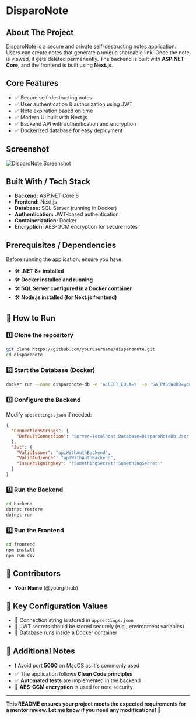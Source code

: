 # DisparoNote

## About The Project
DisparoNote is a secure and private self-destructing notes application. Users can create notes that generate a unique shareable link. Once the note is viewed, it gets deleted permanently. The backend is built with **ASP.NET Core**, and the frontend is built using **Next.js**.

## Core Features
- ✅ Secure self-destructing notes
- ✅ User authentication & authorization using JWT
- ✅ Note expiration based on time
- ✅ Modern UI built with Next.js
- ✅ Backend API with authentication and encryption
- ✅ Dockerized database for easy deployment

## Screenshot
![DisparoNote Screenshot]()

## Built With / Tech Stack
- **Backend:** ASP.NET Core 8
- **Frontend:** Next.js
- **Database:** SQL Server (running in Docker)
- **Authentication:** JWT-based authentication
- **Containerization:** Docker
- **Encryption:** AES-GCM encryption for secure notes

## Prerequisites / Dependencies
Before running the application, ensure you have:
- 🛠 **.NET 8+ installed**
- 🛠 **Docker installed and running**
- 🛠 **SQL Server configured in a Docker container**
- 🛠 **Node.js installed (for Next.js frontend)**

## 🚀 How to Run
### 1️⃣ Clone the repository
```sh
git clone https://github.com/yourusername/disparonote.git
cd disparonote
```

### 2️⃣ Start the Database (Docker)
```sh
docker run --name disparonote-db -e 'ACCEPT_EULA=Y' -e 'SA_PASSWORD=yourStrong(!)Password' -p 1433:1433 -d mcr.microsoft.com/mssql/server:latest
```

### 3️⃣ Configure the Backend
Modify `appsettings.json` if needed:
```json
{
  "ConnectionStrings": {
    "DefaultConnection": "Server=localhost;Database=DisparoNoteDb;User Id=sa;Password=yourStrong(!)Password;Encrypt=False;TrustServerCertificate=True;"
  },
  "Jwt": {
    "ValidIssuer": "apiWithAuthBackend",
    "ValidAudience": "apiWithAuthBackend",
    "IssuerSigningKey": "!SomethingSecret!!SomethingSecret!"
  }
}
```

### 4️⃣ Run the Backend
```sh
cd backend
dotnet restore
dotnet run
```

### 5️⃣ Run the Frontend
```sh
cd frontend
npm install
npm run dev
```

## 👥 Contributors
- **Your Name** (@yourgithub)

## 🔧 Key Configuration Values
- 🔑 Connection string is stored in `appsettings.json`
- 🔑 JWT secrets should be stored securely (e.g., environment variables)
- 🔑 Database runs inside a Docker container

## 📌 Additional Notes
- ❗ Avoid port **5000** on MacOS as it's commonly used
- ✅ The application follows **Clean Code principles**
- ✅ **Automated tests** are implemented in the backend
- 🔐 **AES-GCM encryption** is used for note security

---
**This README ensures your project meets the expected requirements for a mentor review. Let me know if you need any modifications!** 🚀

